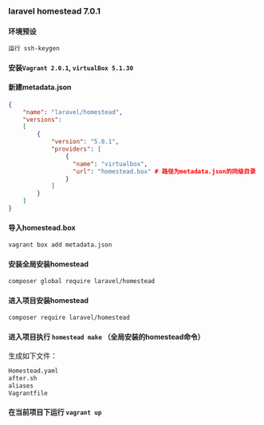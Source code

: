 ### laravel homestead 7.0.1

#### 环境预设
```bash
运行 ssh-keygen
```

#### 安装`Vagrant 2.0.1`, `virtualBox 5.1.30`

#### 新建metadata.json
```json
{
    "name": "laravel/homestead",
    "versions": 
    [
        {
            "version": "5.0.1",
            "providers": [
                {
                  "name": "virtualbox",
                  "url": "homestead.box" # 路径为metadata.json的同级目录
                }
            ]
        }
    ]
}
```

#### 导入homestead.box
```bash
vagrant box add metadata.json
```


#### 安装全局安装homestead
```bash
composer global require laravel/homestead
```

#### 进入项目安装homestead
```bash
composer require laravel/homestead
```

#### 进入项目执行 `homestead make` （全局安装的homestead命令）
生成如下文件：
```bash
Homestead.yaml
after.sh
aliases
Vagrantfile
```

#### 在当前项目下运行 `vagrant up`

